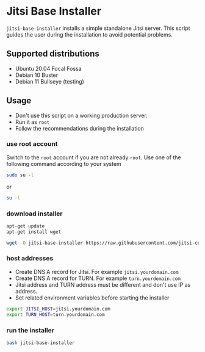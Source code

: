 # Jitsi Base Installer

`jitsi-base-installer` installs a simple standalone Jitsi server. This script
guides the user during the installation to avoid potential problems.

## Supported distributions

- Ubuntu 20.04 Focal Fossa
- Debian 10 Buster
- Debian 11 Bullseye (testing)

## Usage

- Don't use this script on a working production server.
- Run it as `root`
- Follow the recommendations during the installation

### use root account

Switch to the `root` account if you are not already `root`. Use one of the
following command according to your system

```bash
sudo su -l
```

or

```bash
su -l
```

### download installer

```bash
apt-get update
apt-get install wget

wget -O jitsi-base-installer https://raw.githubusercontent.com/jitsi-contrib/installers/main/jitsi-base/jitsi-base-installer
```

### host addresses

- Create DNS A record for Jitsi. For example `jitsi.yourdomain.com`
- Create DNS A record for TURN. For example `turn.yourdomain.com`
- Jitsi address and TURN address must be different and don't use IP as address.
- Set related environment variables before starting the installer

```bash
export JITSI_HOST=jitsi.yourdomain.com
export TURN_HOST=turn.yourdomain.com
```

### run the installer

```bash
bash jitsi-base-installer
```
